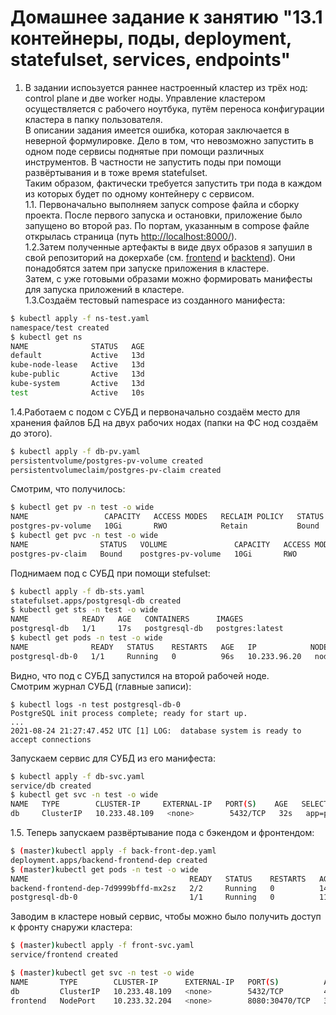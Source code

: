 # Домашнее задание к занятию "13.1 контейнеры, поды, deployment, statefulset, services, endpoints"
1. В задании испоьзуется раннее настроенный кластер из трёх нод: control plane и две worker ноды. Управление кластером осуществляется с рабочего ноутбука, путём переноса конфигурации кластера в папку пользователя.  
В описании задания имеется ошибка, которая заключается в неверной формулировке. Дело в том, что невозможно запустить в одном поде сервисы поднятые при помощи различных инструментов. В частности не запустить поды при помощи развёртывания и в тоже время statefulset.  
Таким образом, фактически требуется запустить три пода в каждом из которых будет по одному контейнеру с сервисом.  
1.1. Первоначально выполняем запуск compose файла и сборку проекта. После первого запуска и остановки, приложение было запущено во второй раз. По портам, указанным в compose файле открылась страница (путь [http://localhost:8000/](http://localhost:8000/)).  
1.2.Затем полученные артефакты в виде двух образов я запушил в свой репозиторий на докерхабе (см. [frontend](https://hub.docker.com/repository/docker/protosuv/frontend) и [backtend](https://hub.docker.com/repository/docker/protosuv/backend)). Они понадобятся затем при запуске приложения в кластере.   
Затем, с уже готовыми образами можно формировать манифесты для запуска приложений в кластере.  
1.3.Создаём тестовый namespace из созданного манифеста:
```bash
$ kubectl apply -f ns-test.yaml 
namespace/test created
$ kubectl get ns
NAME              STATUS   AGE
default           Active   13d
kube-node-lease   Active   13d
kube-public       Active   13d
kube-system       Active   13d
test              Active   10s
```
1.4.Работаем с подом с СУБД и первоначально создаём место для хранения файлов БД на двух рабочих нодах (папки на ФС нод создаём до этого). 
```bash
$ kubectl apply -f db-pv.yaml
persistentvolume/postgres-pv-volume created
persistentvolumeclaim/postgres-pv-claim created
```
Смотрим, что получилось:  
```bash
$ kubectl get pv -n test -o wide
NAME                 CAPACITY   ACCESS MODES   RECLAIM POLICY   STATUS   CLAIM                       STORAGECLASS   REASON   AGE   VOLUMEMODE
postgres-pv-volume   10Gi       RWO            Retain           Bound    default/postgres-pv-claim   manual                  56s   Filesystem
$ kubectl get pvc -n test -o wide
NAME                STATUS   VOLUME               CAPACITY   ACCESS MODES   STORAGECLASS   AGE   VOLUMEMODE
postgres-pv-claim   Bound    postgres-pv-volume   10Gi       RWO            manual         80s   Filesystem
```
Поднимаем под с СУБД при помощи stefulset:
```bash
$ kubectl apply -f db-sts.yaml
statefulset.apps/postgresql-db created
$ kubectl get sts -n test -o wide
NAME            READY   AGE   CONTAINERS      IMAGES
postgresql-db   1/1     17s   postgresql-db   postgres:latest
$ kubectl get pods -n test -o wide
NAME              READY   STATUS    RESTARTS   AGE   IP            NODE    NOMINATED NODE   READINESS GATES
postgresql-db-0   1/1     Running   0          96s   10.233.96.20   node2   <none>           <none>
```
Видно, что под с СУБД запустился на второй рабочей ноде.  
Смотрим журнал СУБД (главные записи):
```
$ kubectl logs -n test postgresql-db-0
PostgreSQL init process complete; ready for start up.
...
2021-08-24 21:27:47.452 UTC [1] LOG:  database system is ready to accept connections
```
Запускаем сервис для СУБД из его манифеста:
```bash
$ kubectl apply -f db-svc.yaml
service/db created
$ kubectl get svc -n test -o wide
NAME   TYPE        CLUSTER-IP     EXTERNAL-IP   PORT(S)    AGE   SELECTOR
db     ClusterIP   10.233.48.109   <none>        5432/TCP   32s   app=postgresql-db
```
1.5. Теперь запускаем развёртывание пода с бэкендом и фронтендом:
```bash
$ (master)kubectl apply -f back-front-dep.yaml 
deployment.apps/backend-frontend-dep created
$ (master)kubectl get pods -n test -o wide
NAME                                    READY   STATUS    RESTARTS   AGE   IP             NODE    NOMINATED NODE   READINESS GATES
backend-frontend-dep-7d9999bffd-mx2sz   2/2     Running   0          14s   10.233.96.21   node2   <none>           <none>
postgresql-db-0                         1/1     Running   0          11m   10.233.96.20   node2   <none>           <none>
```
Заводим в кластере новый сервис, чтобы можно было получить доступ к фронту снаружи кластера:
```bash
$ (master)kubectl apply -f front-svc.yaml 
service/frontend created

$ (master)kubectl get svc -n test -o wide
NAME       TYPE        CLUSTER-IP      EXTERNAL-IP   PORT(S)          AGE     SELECTOR
db         ClusterIP   10.233.48.109   <none>        5432/TCP         4m39s   app=postgresql-db
frontend   NodePort    10.233.32.204   <none>        8080:30470/TCP   3s      run=backfront
```


